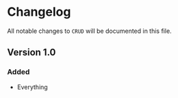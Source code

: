 # Changelog

All notable changes to `CRUD` will be documented in this file.

## Version 1.0

### Added
- Everything
